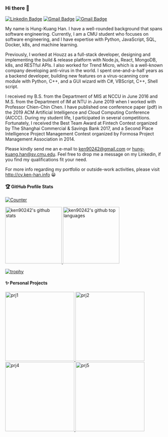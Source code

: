 

### Hi there 👋
[![Linkedin Badge](https://img.shields.io/badge/-Hung--Kuang%20Han-blue?style=flat&logo=Linkedin&logoColor=white&link=https://www.linkedin.com/in/ken-han/)](https://www.linkedin.com/in/ken-han/)
[![Gmail Badge](https://img.shields.io/badge/-hung--kuang.han%40sv.cmu.edu-red?style=flat&logo=Gmail&logoColor=white&link=mailto:hung-kuang.han@sv.cmu.edu)](mailto:hung-kuang.han@sv.cmu.edu)
[![Gmail Badge](https://img.shields.io/badge/-Personal%20Website-black?style=flat&logo=WebdriverIO&logoColor=white&link=http://cv.ken-han.info/?project)](http://cv.ken-han.info/?project)

My name is Hung-Kuang Han. I have a well-rounded background that spans software engineering.
Currently, I am a CMU student who focuses on software engineering, and I have expertise with Python, JavaScript, SQL, Docker, k8s, and machine learning.

Previously, I worked at Houzz as a full-stack developer, designing and implementing the build & release platform with Node.js, React, MongoDB, k8s, and RESTful APIs.
I also worked for Trend Micro, which is a well-known company developing anti-virus in the world.
I spent one-and-a-half years as a backend developer, building new features on a virus-scanning core module with Python, C++, and a GUI wizard with C#, VBScript, C++, Shell script.

I received my B.S. from the Department of MIS at NCCU in June 2016 and M.S. from the Department of IM at NTU in June 2019 when I worked with Professor Chien-Chin Chen. I have published one conference paper (pdf) in the 2019 ACM Artificial Intelligence and Cloud Computing Conference (AICCC). During my student life, I participated in several competitions. Fortunately, I received the Best Team Award at Fintech Contest organized by The Shanghai Commercial & Savings Bank 2017, and a Second Place Intelligence Project Management Contest organized by Formosa Project Management Association in 2014.

Please kindly send me an e-mail to ken90242@gmail.com or hung-kuang.han@sv.cmu.edu. Feel free to drop me a message on my Linkedin, if you find my qualifications fit your need.

For more info regarding my portfolio or outside-work activities, please visit http://cv.ken-han.info 😀

#### 🏆 GitHub Profile Stats
[![Counter](https://gpvc.arturio.dev/hungkuah2)](https://gpvc.arturio.dev/hungkuah2)

<a href="https://github.com/ken90242">
  <img height="180em" src="https://github-readme-stats.vercel.app/api?username=ken90242&show_icons=true&theme=algolia&count_private=true" alt="ken90242's github stats"/>
  <img height="180em" src="https://github-readme-stats.vercel.app/api/top-langs/?username=ken90242&theme=algolia&layout=compact" alt="ken90242's github top languages" />
</a>

[![trophy](https://github-profile-trophy.vercel.app/?username=ken90242&theme=algolia&column=7&margin-w=5)](https://github.com/ryo-ma/github-profile-trophy)


#### ✨ Personal Projects
<a href="http://cv.ken-han.info/?project">
    <img height="220em" src="http://cv.ken-han.info/image/projects/houzz-lighthouse-demo.gif" alt="prj1"/>
    <img height="220em" src="http://cv.ken-han.info/image/projects/vaipt-processing-demo.gif" alt="prj2" />
    <img height="220em" src="http://cv.ken-han.info/image/projects/china-unicom-object-detection.gif" alt="prj4" />
    <img height="220em" src="http://cv.ken-han.info/image/projects/tellme-demo-1.gif" alt="prj5"/>
</a>
